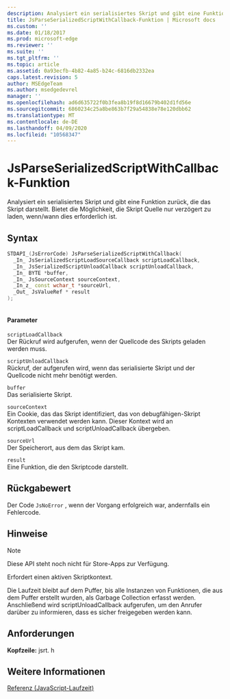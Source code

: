 ```yaml
---
description: Analysiert ein serialisiertes Skript und gibt eine Funktion zurück, die das Skript darstellt. Bietet die Möglichkeit, die Skript Quelle nur verzögert zu laden, wenn/wann dies erforderlich ist.
title: JsParseSerializedScriptWithCallback-Funktion | Microsoft docs
ms.custom: ''
ms.date: 01/18/2017
ms.prod: microsoft-edge
ms.reviewer: ''
ms.suite: ''
ms.tgt_pltfrm: ''
ms.topic: article
ms.assetid: 0a93ecfb-4b82-4a85-b24c-6816db2332ea
caps.latest.revision: 5
author: MSEdgeTeam
ms.author: msedgedevrel
manager: ''
ms.openlocfilehash: ad6d635722f0b3fea8b19f8d16679b402d1fd56e
ms.sourcegitcommit: 6860234c25a8be863b7f29a54838e78e120dbb62
ms.translationtype: MT
ms.contentlocale: de-DE
ms.lasthandoff: 04/09/2020
ms.locfileid: "10568347"
---
```

# JsParseSerializedScriptWithCallback-Funktion
Analysiert ein serialisiertes Skript und gibt eine Funktion zurück, die das Skript darstellt. Bietet die Möglichkeit, die Skript Quelle nur verzögert zu laden, wenn/wann dies erforderlich ist.  
  
## Syntax  
  
```cpp  
STDAPI_(JsErrorCode) JsParseSerializedScriptWithCallback(  
  _In_ JsSerializedScriptLoadSourceCallback scriptLoadCallback,  
  _In_ JsSerializedScriptUnloadCallback scriptUnloadCallback,  
  _In_ BYTE *buffer,  
  _In_ JsSourceContext sourceContext,  
  _In_z_ const wchar_t *sourceUrl,  
  _Out_ JsValueRef * result  
);  
  
```  
  
#### Parameter  
 `scriptLoadCallback`  
 Der Rückruf wird aufgerufen, wenn der Quellcode des Skripts geladen werden muss.  
  
 `scriptUnloadCallback`  
 Rückruf, der aufgerufen wird, wenn das serialisierte Skript und der Quellcode nicht mehr benötigt werden.  
  
 `buffer`  
 Das serialisierte Skript.  
  
 `sourceContext`  
 Ein Cookie, das das Skript identifiziert, das von debugfähigen-Skript Kontexten verwendet werden kann.     Dieser Kontext wird an scriptLoadCallback und scriptUnloadCallback übergeben.  
  
 `sourceUrl`  
 Der Speicherort, aus dem das Skript kam.  
  
 `result`  
 Eine Funktion, die den Skriptcode darstellt.  
  
## Rückgabewert  
 Der Code `JsNoError` , wenn der Vorgang erfolgreich war, andernfalls ein Fehlercode.  
  
## Hinweise  
  
> [!NOTE]
>  Diese API steht noch nicht für Store-Apps zur Verfügung.  
  
 Erfordert einen aktiven Skriptkontext.  
  
 Die Laufzeit bleibt auf dem Puffer, bis alle Instanzen von Funktionen, die aus dem Puffer erstellt wurden, als Garbage Collection erfasst werden.  Anschließend wird scriptUnloadCallback aufgerufen, um den Anrufer darüber zu informieren, dass es sicher freigegeben werden kann.  
  
## Anforderungen  
 **Kopfzeile:** jsrt. h  
  
## Weitere Informationen  
 [Referenz (JavaScript-Laufzeit)](../chakra-hosting/reference-javascript-runtime.md)